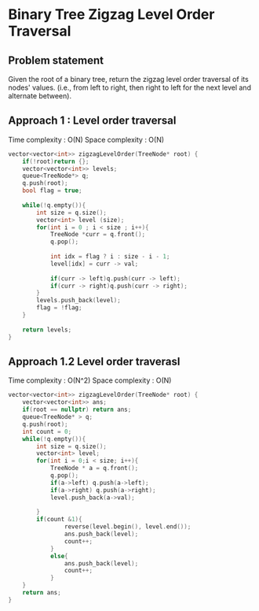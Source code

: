 # Binary Tree Zigzag Level Order Traversal

## Problem statement

Given the root of a binary tree, return the zigzag level order traversal of its nodes' values. (i.e., from left to right, then right to left for the next level and alternate between).

## Approach 1 : Level order traversal

Time complexity : O(N)
Space complexity : O(N)

```cpp
vector<vector<int>> zigzagLevelOrder(TreeNode* root) {
    if(!root)return {};
    vector<vector<int>> levels;
    queue<TreeNode*> q;
    q.push(root);
    bool flag = true;
    
    while(!q.empty()){
        int size = q.size();
        vector<int> level (size);
        for(int i = 0 ; i < size ; i++){
            TreeNode *curr = q.front();
            q.pop();
            
            int idx = flag ? i : size - i - 1;
            level[idx] = curr -> val;
            
            if(curr -> left)q.push(curr -> left);
            if(curr -> right)q.push(curr -> right);
        }
        levels.push_back(level);
        flag = !flag;
    }       
    
    return levels;
}
```

## Approach 1.2 Level order traverasl 

Time complexity : O(N^2)
Space complexity : O(N)

```cpp
vector<vector<int>> zigzagLevelOrder(TreeNode* root) {
    vector<vector<int>> ans;
    if(root == nullptr) return ans;
    queue<TreeNode* > q;
    q.push(root);
    int count = 0;
    while(!q.empty()){
        int size = q.size();
        vector<int> level;
        for(int i = 0;i < size; i++){
            TreeNode * a = q.front();
            q.pop();
            if(a->left) q.push(a->left);
            if(a->right) q.push(a->right);
            level.push_back(a->val);
            
        }
        if(count &1){
                reverse(level.begin(), level.end());
                ans.push_back(level);
                count++;
            }
            else{
                ans.push_back(level);
                count++;
            }
    }
    return ans;
}
```